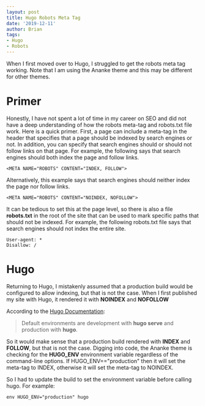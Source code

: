 ```yaml
---
layout: post
title: Hugo Robots Meta Tag
date: '2019-12-11'
author: Brian
tags: 
- Hugo
- Robots
---
```


When I first moved over to Hugo, I struggled to get the robots meta tag 
working. Note that I am using the Ananke theme and this may be different for 
other themes. 

# Primer

Honestly, I have not spent a lot of time in my career on SEO and 
did not have a deep understanding of how the robots meta-tag and robots.txt 
file work. Here is a quick primer. First, a page can include a meta-tag 
in the header that specifies that a page should be indexed by search 
engines or not. In addition, you can specify that search engines should 
or should not follow links on that page. For example, the following says 
that search engines should both index the page and follow links. 

```
<META NAME="ROBOTS" CONTENT="INDEX, FOLLOW">
```

Alternatively, this example says that search engines should neither index 
the page nor follow links. 

```
<META NAME="ROBOTS" CONTENT="NOINDEX, NOFOLLOW">
```

It can be tedious to set this at the page level, so there is also a file
**robots.txt** in the root of the site that can be used to mark specific 
paths that should not be indexed. For example, the following  robots.txt 
file says that search engines should not index the entire site.

```
User-agent: *
Disallow: /
```

# Hugo

Returning to Hugo, I mistakenly assumed that a production build would be 
configured to allow indexing, but that is not the case. When I first published 
my site with Hugo, it rendered it with **NOINDEX** and **NOFOLLOW**

According to the [Hugo Documentation](https://gohugo.io/getting-started/configuration/#configuration-directory):

> Default environments are development with **hugo serve** and 
> production with **hugo**.

So it would make sense that a production build rendered with **INDEX** and 
**FOLLOW**, but that is not the case. Digging into code, the Ananke 
theme is checking for the **HUGO_ENV** environment variable regardless of 
the command-line options. If HUGO_ENV=="production" then it will set the 
meta-tag to INDEX, otherwise it will set the meta-tag to NOINDEX. 

So I had to update the build to set the environment variable before 
calling hugo. For example:

```
env HUGO_ENV="production" hugo 
```
 